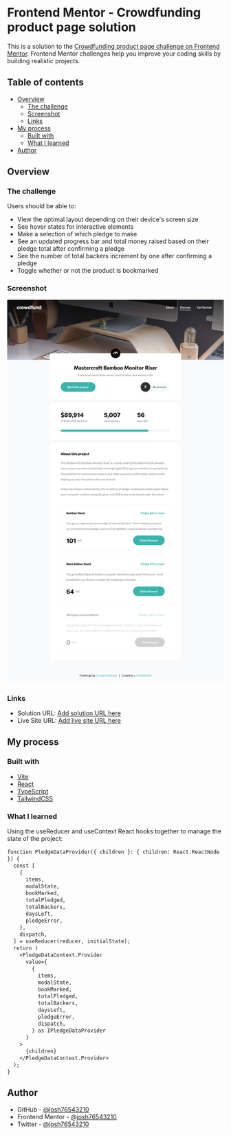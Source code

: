 # Frontend Mentor - Crowdfunding product page solution

This is a solution to the [Crowdfunding product page challenge on Frontend Mentor](https://www.frontendmentor.io/challenges/crowdfunding-product-page-7uvcZe7ZR). Frontend Mentor challenges help you improve your coding skills by building realistic projects.

## Table of contents

- [Overview](#overview)
  - [The challenge](#the-challenge)
  - [Screenshot](#screenshot)
  - [Links](#links)
- [My process](#my-process)
  - [Built with](#built-with)
  - [What I learned](#what-i-learned)
- [Author](#author)

## Overview

### The challenge

Users should be able to:

- View the optimal layout depending on their device's screen size
- See hover states for interactive elements
- Make a selection of which pledge to make
- See an updated progress bar and total money raised based on their pledge total after confirming a pledge
- See the number of total backers increment by one after confirming a pledge
- Toggle whether or not the product is bookmarked

### Screenshot

![](./screenshot.png)

### Links

- Solution URL: [Add solution URL here]()
- Live Site URL: [Add live site URL here]()

## My process

### Built with

- [Vite](https://vitejs.dev/)
- [React](https://reactjs.org/)
- [TypeScript](https://www.typescriptlang.org/)
- [TailwindCSS](https://tailwindcss.com/)

### What I learned

Using the useReducer and useContext React hooks together to manage the state of the project:

```tsx
function PledgeDataProvider({ children }: { children: React.ReactNode }) {
  const [
    {
      items,
      modalState,
      bookMarked,
      totalPledged,
      totalBackers,
      daysLeft,
      pledgeError,
    },
    dispatch,
  ] = useReducer(reducer, initialState);
  return (
    <PledgeDataContext.Provider
      value={
        {
          items,
          modalState,
          bookMarked,
          totalPledged,
          totalBackers,
          daysLeft,
          pledgeError,
          dispatch,
        } as IPledgeDataProvider
      }
    >
      {children}
    </PledgeDataContext.Provider>
  );
}
```

## Author

- GitHub - [@josh76543210](https://github.com/josh76543210)
- Frontend Mentor - [@josh76543210](https://www.frontendmentor.io/profile/josh76543210)
- Twitter - [@josh76543210](https://www.twitter.com/josh76543210)
